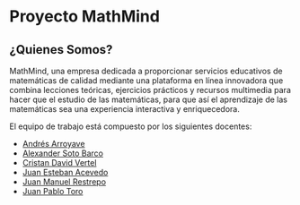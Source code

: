 # Proyecto MathMind
## ¿Quienes Somos?

MathMind, una empresa dedicada a proporcionar servicios educativos de matemáticas de calidad mediante una plataforma en línea innovadora que combina lecciones teóricas, ejercicios prácticos y recursos multimedia para hacer que el estudio de las matemáticas, para que así el aprendizaje de las matemáticas sea una experiencia interactiva y enriquecedora.	


El equipo de trabajo está compuesto por los siguientes docentes:

-  [Andrés Arroyave](https://github.com/Andres-Arroyave) 
-  [Alexander Soto Barco](https://github.com/CapiAlex) 
-  [Cristan David Vertel](#) 
-  [Juan Esteban Acevedo](https://github.com/JuanesAcevedoP) 
-  [Juan Manuel Restrepo](https://github.com/JuanManuelRPO) 
-  [Juan Pablo Toro](https://github.com/pablotoro2006) 


